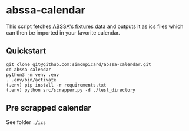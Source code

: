 # abssa-calendar

This script fetches [ABSSA's fixtures data](http://www.abssa.org/championnat) and outputs it as ics files which can then be imported in your favorite calendar.

## Quickstart

```
git clone git@github.com:simonpicard/abssa-calendar.git
cd abssa-calendar
python3 -m venv .env
. .env/bin/activate
(.env) pip install -r requirements.txt
(.env) python src/scrapper.py -d ./test_directory
```

## Pre scrapped calendar

See folder `./ics`